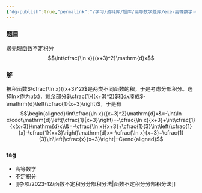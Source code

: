 ```yaml
---
{"dg-publish":true,"permalink":"/学习/资料库/题库/高等数学题库/exe-高等数学-00000018/","dgPassFrontmatter":true}
---
```


### 题目
求无理函数不定积分
$$\int\cfrac{\ln x}{(x+3)^2}\mathrm{d}x$$
### 解
被积函数$\cfrac{\ln x}{(x+3)^2}$是两类不同函数的积，于是考虑分部积分。选择$\ln x$作为$u(x)$，剩余部分$\cfrac{1}{(x+3)^2}$和$\mathrm{d}x$凑成$-\mathrm{d}\left(\cfrac{1}{x+3}\right)$，于是有
$$\begin{aligned}\int\cfrac{\ln x}{(x+3)^2}\mathrm{d}x&=-\int\ln x\cdot\mathrm{d}\left(\cfrac{1}{x+3}\right)=-\cfrac{\ln x}{x+3}+\int\cfrac{1}{x(x+3)}\mathrm{d}x\\&=-\cfrac{\ln x}{x+3}+\cfrac{1}{3}\int\left(\cfrac{1}{x}-\cfrac{1}{x+3}\right)\mathrm{d}x=-\cfrac{\ln x}{x+3}+\cfrac{1}{3}\ln\left|\cfrac{x}{x+3}\right|+C\end{aligned}$$
### tag
- 高等数学
- 不定积分
- [[杂项/2023-12/函数不定积分分部积分法\|函数不定积分分部积分法]]